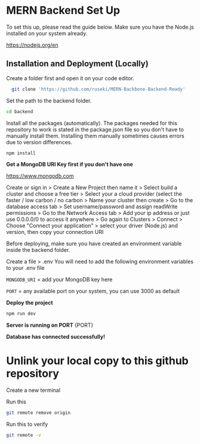 
# MERN Backend Set Up

To set this up, please read the guide below. Make sure you have the Node.js installed on your system already. 

https://nodejs.org/en


## Installation and Deployment (Locally)

Create a folder first and open it on your code editor.

```bash
  git clone 'https://github.com/ruseki/MERN-Backbone-Backend-Ready'
```

Set the path to the backend folder.
```bash
cd backend
```
    
Install all the packages (automatically). The packages needed for this repository to work is stated in the package.json file so you don't have to manually install them. Installing them manually sometimes causes errors due to version differences.

```bash
npm install
```

**Get a MongoDB URI Key first if you don't have one**

https://www.mongodb.com

Create or sign in > Create a New Project then name it > Select build a cluster and choose a free tier > Select your a cloud provider (select the faster / low carbon / no carbon > Name your cluster then create > Go to the database access tab > Set username/password and assign readWrite permissions > Go to the Network Access tab > Add your ip address or just use 0.0.0.0/0 to access it anywhere > Go again to Clusters > Connect > Choose "Connect your application" > select your driver (Node.js) and version, then copy your connection URI 


Before deploying, make sure you have created an environment variable inside the backend folder.

Create a file > .env
You will need to add the following environment variables to your .env file

`MONGODB_URI` = add your MongoDB key here

`PORT` = any available port on your system, you can use 3000 as default


**Deploy the project**

```bash
npm run dev
```


**Server is running on PORT** {PORT}

**Database has connected successfully!**

# Unlink your local copy to this github repository

Create a new terminal 

Run this
```bash
git remote remove origin
```

Run this to verify
```bash
git remote -v
```